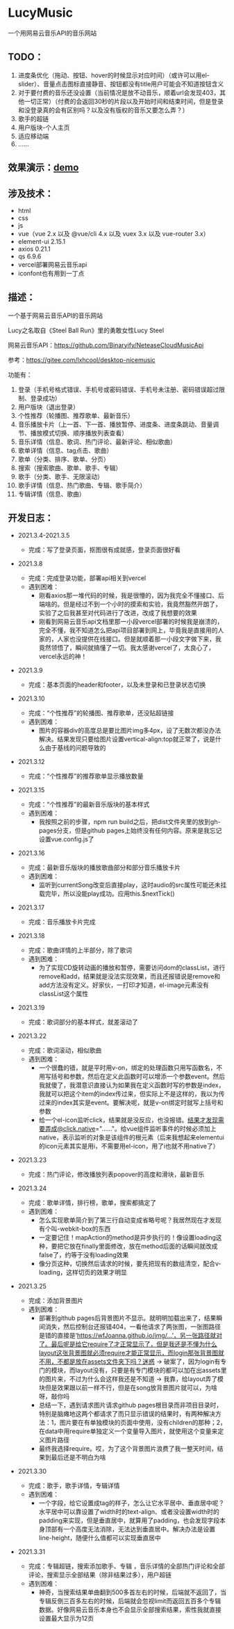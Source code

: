 # LucyMusic
一个用网易云音乐API的音乐网站



## TODO：

1. 进度条优化（拖动、按钮、hover的时候显示对应时间）（或许可以用el-slider）、音量点击图标直接静音、按钮都没有title用户可能会不知道按钮含义
3. 对于要付费的音乐还没设置（当前情况是放不动音乐，顺着url会发现403，其他一切正常）（付费的会返回30秒的片段以及开始时间和结束时间，但是登录和没登录真的会有区别吗？以及没有版权的音乐又要怎么弄？）
4. 歌手的超链
5. 用户版块-个人主页
6. 适应移动端
7. ……



## 效果演示：[demo](https://wfjoanna.github.io/LucyMusic/)



## 涉及技术：

- html
- css
- js
- vue（vue 2.x 以及 @vue/cli 4.x 以及 vuex 3.x 以及 vue-router 3.x）
- element-ui 2.15.1
- axios 0.21.1
- qs 6.9.6
- vercel部署网易云音乐api
- iconfont也有用到一丁点



## 描述：

一个基于网易云音乐API的音乐网站

Lucy之名取自《Steel Ball Run》里的勇敢女性Lucy Steel

网易云音乐API：<https://github.com/Binaryify/NeteaseCloudMusicApi>

参考：<https://gitee.com/lxhcool/desktop-nicemusic>

功能有：

1. 登录（手机号格式错误、手机号或密码错误、手机号未注册、密码错误超过限制、登录成功）
2. 用户版块（退出登录）
3. 个性推荐（轮播图、推荐歌单、最新音乐）
4. 音乐播放卡片（上一首、下一首、播放暂停、进度条、进度条跳动、音量调节、播放模式切换、顺序播放列表查看）
5. 音乐详情（信息、歌词、热门评论、最新评论、相似歌曲）
6. 歌单详情（信息、tag点击、歌曲）
7. 歌单（分类、排序、歌单、分页）
8. 搜索（搜索歌曲、歌单、歌手、专辑）
9. 歌手（分类、歌手、无限滚动）
10. 歌手详情（信息、热门歌曲、专辑、歌手简介）
11. 专辑详情（信息、歌曲）



## 开发日志：

- 2021.3.4-2021.3.5

  - 完成：写了登录页面，抠图很有成就感，登录页面很好看
- 2021.3.8
  - 完成：完成登录功能，部署api相关到vercel
  - 遇到困难：
    - 刚看axios那一堆代码的时候，我是很懵的，因为我完全不懂接口、后端啥的。但是经过不到一个小时的摸索和实验，我竟然豁然开朗了，实验了之后我甚至对代码进行了改进，改成了我想要的效果
    - 刚看到网易云音乐api文档里那一小段vercel部署的时候我是崩溃的，完全不懂，我不知道怎么把api项目部署到网上，毕竟我是直接用的人家的，人家也没提供在线接口。但是就顺着那一小段文字做下来，我竟然领悟了，瞬间就搞懂了一切。我太感谢vercel了，太良心了，vercel永远的神！
- 2021.3.9
  - 完成：基本页面的header和footer，以及未登录和已登录状态切换
- 2021.3.10
  - 完成：“个性推荐”的轮播图、推荐歌单，还没贴超链接
  - 遇到困难：
    - 图片的容器div的高度总是要比图片img多4px，设了无数次都没办法解决。结果发现只要给图片设置vertical-align:top就正常了，说是什么由于基线的问题导致的
- 2021.3.12
  - 完成：“个性推荐”的推荐歌单显示播放数量
- 2021.3.15
  - 完成：“个性推荐”的最新音乐版块的基本样式
  - 遇到困难：
    - 我按照之前的步骤，npm run build之后，把dist文件夹里的放到gh-pages分支，但是github pages上始终没有任何内容。原来是我忘记设置vue.config.js了
- 2021.3.16
  - 完成：最新音乐版块的播放歌曲部分和部分音乐播放卡片
  - 遇到困难：
    - 监听到currentSong改变后直接play，这时audio的src属性可能还未挂载完毕，所以没能play成功。应用this.$nextTick()
- 2021.3.17
  - 完成：音乐播放卡片完成
- 2021.3.18
  - 完成：歌曲详情的上半部分，除了歌词
  - 遇到困难：
    - 为了实现CD旋转动画的播放和暂停，需要访问dom的classList，进行remove和add，结果就是没法实现效果，而且还报错说是remove和add方法没有定义。好家伙，一打印才知道，el-image元素没有classList这个属性
- 2021.3.19
  - 完成：歌词部分的基本样式，就差滚动了
- 2021.3.22
  - 完成：歌词滚动，相似歌曲
  - 遇到困难：
    - 一个很蠢的错，就是平时用v-on，绑定的处理函数只用写函数名，不用写括号和参数，然后在定义此函数时可以增添一个参数event。然后我就傻了，我潜意识直接认为如果我在定义函数时写的参数是index，我就可以把这个item的index传过来，但实际上不是这样的，我以为传过来的index其实是event。要解决呢，就是v-on绑定时就写上括号和参数
    - 给一个el-icon监听click，结果就是没反应，也没报错。结果才发现需要弄成@click.native="……"。给vue组件监听事件的时候必须加上native，表示监听的对象是该组件的根元素（后来我想起来elementui的icon元素其实是用i，不需要用el-icon，用了i也就不用native了）
- 2021.3.23
  - 完成：热门评论，修改播放列表popover的高度和滑块，最新音乐
- 2021.3.24
  - 完成：歌单详情，排行榜，歌单，搜索都搞定了
  - 遇到困难：
    - 怎么实现歌单简介到了第三行自动变成省略号呢？我居然现在才发现有个叫-webkit-box的东西
    - 一定要记住！mapAction的method是异步执行的！像设置loading这种，要把它放在finally里面修改，放在method后面的话瞬间就改成false了，约等于没有loading效果
    - 像分页这种，切换然后请求的时候，要先把现有的数组清空，配合v-loading，这样切页的效果才明显
- 2021.3.25
  - 完成：添加背景图片
  - 遇到困难：
    - 部署到github pages后背景图片不显示。就明明加载出来了，结果瞬间消失，然后控制台还报错404，一看他请求了两张图，一张图路径是错的直接是‘https://wfJoanna.github.io/img/...’，另一张路径就对了。最后呢是给它require了才正常显示了，但是我还是不懂为什么layout这张背景图就必须require才能正常显示，而login那张背景图就不用，不都是放在assets文件夹下吗？迷惑 → 破案了，因为login有专门的模块，而layout没有，只要是有专门模块的都可以加在出assets里的图片来，不过为什么会这样我还是不知道 → 我靠，给layout弄了模块但是效果跟以前一样不行，但是在song放背景图片就可以，为啥呀，敲你吗
    - 总结一下，遇到请求图片请求github pages根目录而非项目目录时，特别是脑瘫地这两个都请求了而只显示错误的结果时，有两种解决方法：1，图片要在有单独模块的页面中使用，没有children的那种；2，在data中用require单独定义一个变量导入图片，就使用这个变量来定义图片路径
    - 最终我选择require。哎，为了这个背景图片浪费了我一整天时间，结果到最后还是不明白为啥
- 2021.3.30
  - 完成：歌手，歌手详情，专辑详情
  - 遇到困难：
    - 一个字段，给它设置成tag的样子，怎么让它水平居中、垂直居中呢？水平居中可以靠设置了width时的text-align、或者没设置width时的padding来实现，但是垂直居中，就算用了padding，也会发现字段本身顶部有一个高度无法消除，无法达到垂直居中。解决办法是设置line-height，随便什么值都可以实现垂直居中
- 2021.3.31
  - 完成：专辑超链，搜索添加歌手、专辑 ，音乐详情的全部热门评论和全部评论，搜索显示全部结果（除非结果过多），用户超链
  - 遇到困难：
    - 神奇，当搜索结果单曲翻到500多首左右的时候，后端就不返回了，当专辑反倒三百多左右的时候，后端就会忽视limit而返回五百多个专辑数据。好像网易云音乐本身也不会显示全部搜索结果，索性我就直接设置最大显示为12页
